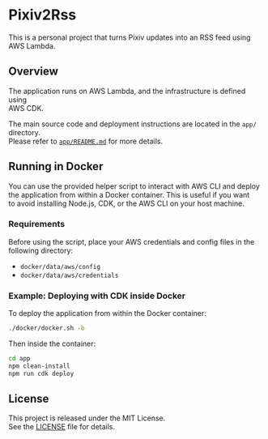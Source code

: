 # Pixiv2Rss

This is a personal project that turns Pixiv updates into an RSS feed using  
AWS Lambda.

## Overview

The application runs on AWS Lambda, and the infrastructure is defined using  
AWS CDK.

The main source code and deployment instructions are located in the `app/`  
directory.  
Please refer to [`app/README.md`](./app/README.md) for more details.

## Running in Docker

You can use the provided helper script to interact with AWS CLI and deploy  
the application from within a Docker container. This is useful if you want  
to avoid installing Node.js, CDK, or the AWS CLI on your host machine.

### Requirements

Before using the script, place your AWS credentials and config files in the  
following directory:

- `docker/data/aws/config`
- `docker/data/aws/credentials`

### Example: Deploying with CDK inside Docker

To deploy the application from within the Docker container:

```sh
./docker/docker.sh -b
```

Then inside the container:

```sh
cd app
npm clean-install
npm run cdk deploy
```

## License

This project is released under the MIT License.  
See the [LICENSE](./LICENSE) file for details.
